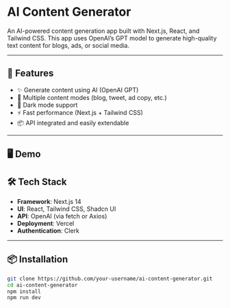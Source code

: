 #  AI Content Generator

An AI-powered content generation app built with Next.js, React, and Tailwind CSS. This app uses OpenAI’s GPT model to generate high-quality text content for blogs, ads, or social media.

---

## 🚀 Features

- ✨ Generate content using AI (OpenAI GPT)
- 💬 Multiple content modes (blog, tweet, ad copy, etc.)
- 🌙 Dark mode support
- ⚡ Fast performance (Next.js + Tailwind CSS)
- 📦 API integrated and easily extendable

---

## 🖥️ Demo



## 🛠️ Tech Stack

- **Framework**: Next.js 14
- **UI**: React, Tailwind CSS, Shadcn UI
- **API**: OpenAI (via fetch or Axios)
- **Deployment**: Vercel
- **Authentication**: Clerk

---

## 📦 Installation

```bash
git clone https://github.com/your-username/ai-content-generator.git
cd ai-content-generator
npm install
npm run dev

